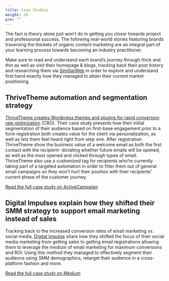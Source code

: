 ```yaml
---
title: Case Studies
weight: 10
pre: ""
---
```


The fact is theory alone just won’t do in getting you closer towards project and professional success. The following real-world stories featuring brands traversing the thickets of organic content marketing are an integral part of your learning process towards becoming an industry practitioner.

Make sure to read and understand each brand’s journey through thick and thin as well as visit their homepage & blogs, tracking back their post history and researching them via [SimiliarWeb](https://www.similarweb.com/) in order to explore and understand first hand exactly how they managed to attain their current market positioning.

## ThriveTheme automation and segmentation strategy

[ThriveTheme creates Wordpress themes and plugins for rapid conversion rate optimization](https://thrivethemes.com/) (CRO). Their case study presents how their initial segmentation of their audience based on first-base engagement prior to a form registration both creates value for the client via personalization, as well as lets them feel heard right from step one. After registration ThriveTheme show the business value of a welcome email as both the first contact with the recipient- dictating whether future emails will be opened, as well as the most opened and clicked through types of email. ThriveTheme also use a customized tag for recipients who’re currently taking part of a targeted automation in order to filter them out of general email campaigns so they won’t hurt their position with their recipients' current phase of the customer journey.

[Read the full case study on ActiveCampaign](https://www.activecampaign.com/usages/how-thrive-themes-drives-its-growth/)

## Digital Impulses explain how they shifted their SMM strategy to support email marketing instead of sales

Tracking back to the increased conversion rates of email marketing vs. social media,  [Digital Impulse](http://www.digitalimpulse.com/) share how they shifted the focus of their social media marketing from getting sales to getting email registrations allowing them to leverage the medium of email marketing for maximum conversions and ROI. Using this method they managed to effectively segment their audience using SMM demographics, retarget their audience in a cross-platform fashion and more.

[Read the full case study on Medium](https://medium.com/mailchimp-for-agencies/the-big-prize-a-case-study-in-automation-53ce5eebee1a)

